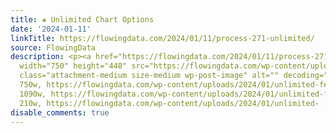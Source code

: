 ```yaml
---
title: ✚ Unlimited Chart Options
date: '2024-01-11'
linkTitle: https://flowingdata.com/2024/01/11/process-271-unlimited/
source: FlowingData
description: <p><a href="https://flowingdata.com/2024/01/11/process-271-unlimited/"><img
  width="750" height="448" src="https://flowingdata.com/wp-content/uploads/2024/01/unlimited-featured-750x448.png"
  class="attachment-medium size-medium wp-post-image" alt="" decoding="async" srcset="https://flowingdata.com/wp-content/uploads/2024/01/unlimited-featured-750x448.png
  750w, https://flowingdata.com/wp-content/uploads/2024/01/unlimited-featured-1090x651.png
  1090w, https://flowingdata.com/wp-content/uploads/2024/01/unlimited-featured-210x125.png
  210w, https://flowingdata.com/wp-content/uploads/2024/01/unlimited- ...
disable_comments: true
---
```

<p><a href="https://flowingdata.com/2024/01/11/process-271-unlimited/"><img width="750" height="448" src="https://flowingdata.com/wp-content/uploads/2024/01/unlimited-featured-750x448.png" class="attachment-medium size-medium wp-post-image" alt="" decoding="async" srcset="https://flowingdata.com/wp-content/uploads/2024/01/unlimited-featured-750x448.png 750w, https://flowingdata.com/wp-content/uploads/2024/01/unlimited-featured-1090x651.png 1090w, https://flowingdata.com/wp-content/uploads/2024/01/unlimited-featured-210x125.png 210w, https://flowingdata.com/wp-content/uploads/2024/01/unlimited- ...